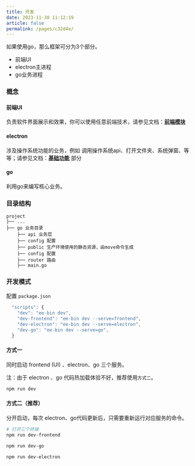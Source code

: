 ```yaml
---
title: 开发
date: 2023-11-30 11:12:19
article: false
permalink: /pages/c32d4e/
---
```


如果使用go，那么框架可分为3个部分。

- 前端UI
- electron主进程
- go业务进程

### 概念
#### 前端UI
负责软件界面展示和效果，你可以使用任意前端技术，请参见文档：[**前端模块**](/pages/a75f3c/)

#### electron
涉及操作系统功能的业务，例如 调用操作系统api、打开文件夹、系统弹窗、等等；请参见文档：[**基础功能**](/pages/ee9aed/) 部分

#### go
利用go来编写核心业务。

### 目录结构
```
project
├── ...
├── go 业务目录
    ├── api 业务层
    ├── config 配置
    ├── public 生产环境使用的静态资源，由move命令生成
    ├── config 配置
    ├── router 路由
    ├── main.go    
```

### 开发模式
配置 `package.json`
```javascript
  "scripts": {
    "dev": "ee-bin dev",
    "dev-frontend": "ee-bin dev --serve=frontend",
    "dev-electron": "ee-bin dev --serve=electron",
    "dev-go": "ee-bin dev --serve=go",
  }
```

#### 方式一
同时启动 frontend (UI) 、electron、go 三个服务。

注：由于 electron 、go 代码热加载体验不好，推荐使用`方式二`。
```bash
npm run dev
```

#### 方式二（推荐）
分开启动，每次 electron、go代码更新后，只需要重新运行对应服务的命令。
```bash
# 打开三个终端
npm run dev-frontend

npm run dev-go

npm run dev-electron
```



